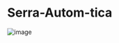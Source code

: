 # Serra-Autom-tica
![image](https://user-images.githubusercontent.com/34447224/139560232-6584271e-4329-4b2e-8e64-4fdc730a68bc.png)
